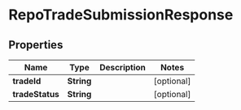 

# RepoTradeSubmissionResponse


## Properties

| Name | Type | Description | Notes |
|------------ | ------------- | ------------- | -------------|
|**tradeId** | **String** |  |  [optional] |
|**tradeStatus** | **String** |  |  [optional] |



